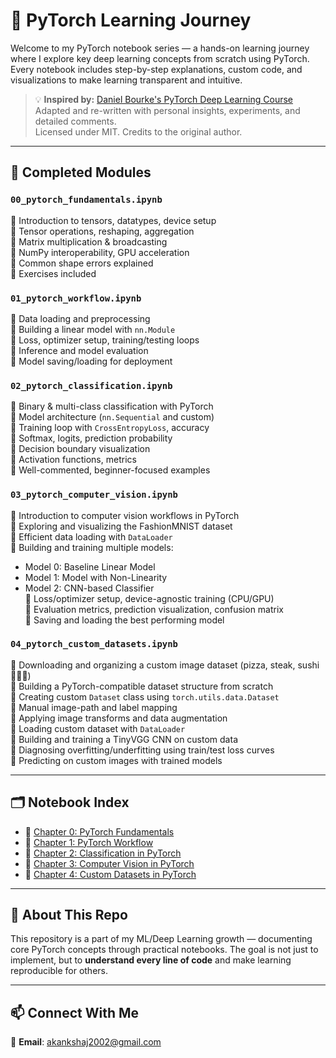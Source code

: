 # 🧠 PyTorch Learning Journey

Welcome to my PyTorch notebook series — a hands-on learning journey where I explore key deep learning concepts from scratch using PyTorch. Every notebook includes step-by-step explanations, custom code, and visualizations to make learning transparent and intuitive.

> 💡 **Inspired by:** [Daniel Bourke's PyTorch Deep Learning Course](https://github.com/mrdbourke/pytorch-deep-learning)  
> Adapted and re-written with personal insights, experiments, and detailed comments.  
> Licensed under MIT. Credits to the original author.

---

## 📘 Completed Modules

### `00_pytorch_fundamentals.ipynb`
🔹 Introduction to tensors, datatypes, device setup  
🔹 Tensor operations, reshaping, aggregation  
🔹 Matrix multiplication & broadcasting  
🔹 NumPy interoperability, GPU acceleration  
🔹 Common shape errors explained  
🔹 Exercises included

### `01_pytorch_workflow.ipynb`
🔹 Data loading and preprocessing  
🔹 Building a linear model with `nn.Module`  
🔹 Loss, optimizer setup, training/testing loops  
🔹 Inference and model evaluation  
🔹 Model saving/loading for deployment  

### `02_pytorch_classification.ipynb`
🔹 Binary & multi-class classification with PyTorch  
🔹 Model architecture (`nn.Sequential` and custom)  
🔹 Training loop with `CrossEntropyLoss`, accuracy  
🔹 Softmax, logits, prediction probability  
🔹 Decision boundary visualization  
🔹 Activation functions, metrics  
🔹 Well-commented, beginner-focused examples

### `03_pytorch_computer_vision.ipynb`
🔹 Introduction to computer vision workflows in PyTorch  
🔹 Exploring and visualizing the FashionMNIST dataset  
🔹 Efficient data loading with `DataLoader`  
🔹 Building and training multiple models:
  - Model 0: Baseline Linear Model  
  - Model 1: Model with Non-Linearity  
  - Model 2: CNN-based Classifier  
🔹 Loss/optimizer setup, device-agnostic training (CPU/GPU)  
🔹 Evaluation metrics, prediction visualization, confusion matrix  
🔹 Saving and loading the best performing model

### `04_pytorch_custom_datasets.ipynb`
🔹 Downloading and organizing a custom image dataset (pizza, steak, sushi 🍕🥩🍣)  
🔹 Building a PyTorch-compatible dataset structure from scratch  
🔹 Creating custom `Dataset` class using `torch.utils.data.Dataset`  
🔹 Manual image-path and label mapping  
🔹 Applying image transforms and data augmentation  
🔹 Loading custom dataset with `DataLoader`  
🔹 Building and training a TinyVGG CNN on custom data  
🔹 Diagnosing overfitting/underfitting using train/test loss curves  
🔹 Predicting on custom images with trained models

---

## 🗂 Notebook Index

- 📒 [Chapter 0: PyTorch Fundamentals](00_pytorch_fundamentals.ipynb)  
- 📒 [Chapter 1: PyTorch Workflow](01_pytorch_workflow.ipynb)  
- 📒 [Chapter 2: Classification in PyTorch](02_pytorch_classification.ipynb)  
- 📒 [Chapter 3: Computer Vision in PyTorch](03_pytorch_computer_vision.ipynb)  
- 📒 [Chapter 4: Custom Datasets in PyTorch](04_pytorch_custom_dataset.ipynb)

---

## 🌱 About This Repo

This repository is a part of my ML/Deep Learning growth — documenting core PyTorch concepts through practical notebooks. The goal is not just to implement, but to **understand every line of code** and make learning reproducible for others.

---

## 📫 Connect With Me

📧 **Email**: akankshaj2002@gmail.com  
